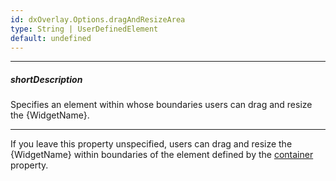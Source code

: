 ```yaml
---
id: dxOverlay.Options.dragAndResizeArea
type: String | UserDefinedElement
default: undefined
---
```

---
##### shortDescription
Specifies an element within whose boundaries users can drag and resize the {WidgetName}.

---
If you leave this property unspecified, users can drag and resize the {WidgetName} within boundaries of the element defined by the [container]({basewidgetpath}/Configuration/#container) property.